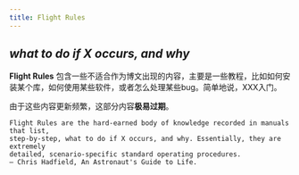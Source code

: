 ```yaml
---
title: Flight Rules
---
```


## _what to do if X occurs, and why_

**Flight Rules** 包含一些不适合作为博文出现的内容，主要是一些教程，比如如何安装某个库，如何使用某些软件，或者怎么处理某些bug。简单地说，XXX入门。

由于这些内容更新频繁，这部分内容**极易过期**。

```text
Flight Rules are the hard-earned body of knowledge recorded in manuals that list,
step-by-step, what to do if X occurs, and why. Essentially, they are extremely
detailed, scenario-specific standard operating procedures.
— Chris Hadfield, An Astronaut's Guide to Life.
```